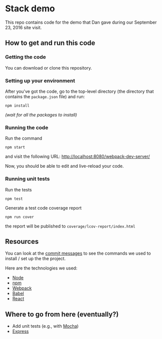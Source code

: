 [Node]: https://nodejs.org/en/
[npm]: https://www.npmjs.com/
[Webpack]: https://webpack.github.io/
[Babel]: https://babeljs.io/
[React]: https://facebook.github.io/react/
[Express]: https://expressjs.com/
[Mocha]: https://mochajs.org/
[Commits]: https://github.com/hmc-godaddy-clinic-16/stack-demo/commits/master

# Stack demo

This repo contains code for the demo that Dan gave during our
September 23, 2016 site visit.

## How to get and run this code

### Getting the code
You can download or clone this repository.

### Setting up your environment
After you've got the code, go to the top-level directory (the directory
that contains the `package.json` file) and run:
```
npm install
```
_(wait for all the packages to install)_

### Running the code
Run the command
```
npm start
```
and visit the following URL: [http://localhost:8080/webpack-dev-server/](http://localhost:8080/webpack-dev-server/)

Now, you should be able to edit and live-reload your code.

### Running unit tests
Run the tests
```
npm test
```
Generate a test code coverage report
```
npm run cover
```
the report will be published to `coverage/lcov-report/index.html`

## Resources
You can look at the [commit messages][Commits] to see the commands we used to install / set
up the the project. 

Here are the technologies we used:
   + [Node]
   + [npm]
   + [Webpack]
   + [Babel]
   + [React]

## Where to go from here (eventually?)
   + Add unit tests (e.g., with [Mocha])
   + [Express]
